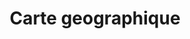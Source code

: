 ---
title: Carte geographique
longTitle: 'Carte géographique'
tags:
- gccommon
french:
- "[[Geographical maps]]"
---